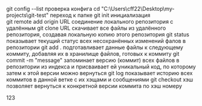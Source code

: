 git config --list           проверка конфига
cd "C:\Users\cff22\Desktop\my-projects\git-test"         переход к папке
git init            инициализация  
git remote add origin URL          соединение локального репозитория с удалённым
git clone URL           скачивает все файлы из удалённого репозитория, создавая локальную копию этого репозитория
git status          показывает текущий статус всех несохранённых изменений фалов в репозитории
git add .         подготавливает данные файлы к следующему коммиту, добавляя их в хранилище файлов, готовых к коммиту
git commit -m "message"           запоминает версию (коммит) всех файлов в репозитории из индекса и присваивает ей уникальный код, по которому затем к этой версии можно вернуться
git log         показывает историю всех коммитов в данной ветке с их хэщами и сообщениями
git checkout хэш            позволяет вернуться к конкретной версии коммита по хэш номеру


123